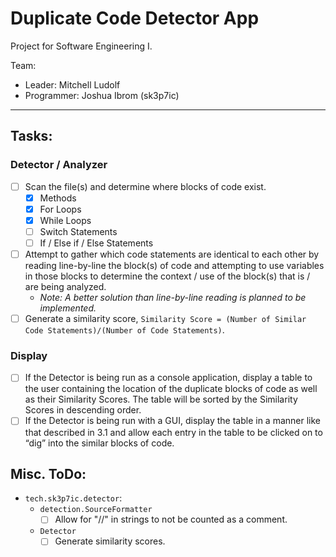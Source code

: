# Duplicate Code Detector App
Project for Software Engineering I.  

Team:
- Leader: Mitchell Ludolf
- Programmer: Joshua Ibrom (sk3p7ic)

---

## Tasks:

### Detector / Analyzer

- [ ] Scan the file(s) and determine where blocks of code exist.  
    - [X] Methods  
    - [X] For Loops  
    - [X] While Loops  
    - [ ] Switch Statements  
    - [ ] If / Else if / Else Statements  
- [ ] Attempt to gather which code statements are identical to each other by reading line-by-line the block(s) of code
      and attempting to use variables in those blocks to determine the context / use of the block(s) that is / are being
      analyzed.
    - *Note: A better solution than line-by-line reading is planned to be implemented.*
- [ ] Generate a similarity score, `Similarity Score = (Number of Similar Code Statements)/(Number of Code Statements)`.
      
### Display

- [ ] If the Detector is being run as a console application, display a table to the user containing the location of the
      duplicate blocks of code as well as their Similarity Scores. The table will be sorted by the Similarity Scores in
      descending order.    
- [ ] If the Detector is being run with a GUI, display the table in a manner like that described in 3.1 and allow each
      entry in the table to be clicked on to “dig” into the similar blocks of code.

## Misc. ToDo:

- `tech.sk3p7ic.detector`:
    - `detection.SourceFormatter`
        - [ ] Allow for "//" in strings to not be counted as a comment.
    - `Detector`
        - [ ] Generate similarity scores.
